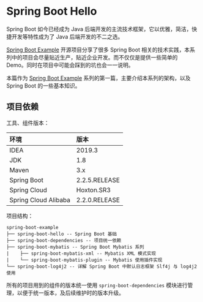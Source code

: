 # Spring Boot Hello

Spring Boot 如今已经成为 Java 后端开发的主流技术框架，它以优雅，简洁，快捷开发等特性成为了 Java 后端开发的不二之选。

[Spring Boot Example](https://github.com/JemGeek/spring-boot-example) 开源项目分享了很多 Spring Boot 相关的技术实践，本系列中的项目会尽量贴近生产，贴近企业开发。而不仅仅是提供一些简单的 Demo。同时在项目中可能会踩到的坑也会一一说明。

本篇作为 [Spring Boot Example](https://github.com/JemGeek/spring-boot-example) 系列的第一篇，主要介绍本系列的架构，以及 Spring Boot 的一些基本知识。

## 项目依赖

工具、组件版本：

| 环境                 | 版本          |
| :-------------------- | :------------- |
| IDEA                 | 2019.3        |
| JDK                  | 1.8           |
| Maven                | 3.x           |
| Spring Boot          | 2.2.5.RELEASE |
| Spring Cloud         | Hoxton.SR3    |
| Spring Cloud Alibaba | 2.2.0.RELEASE |

项目结构：

```
spring-boot-example
├── spring-boot-hello -- Spring Boot 基础
├── spring-boot-dependencies -- 项目统一依赖
├── spring-boot-mybatis -- Spring Boot Mybatis 系列
|    ├── spring-boot-mybatis-xml -- Mybatis XML 模式实现
|    └── spring-boot-mybatis-plugin -- Mybatis 使用插件实现
└── spring-boot-log4j2 -- 详解 Spring Boot 中默认日志框架 Slf4j 与 log4j2 使用
```

所有的项目用到的组件的版本统一使用 `spring-boot-dependencies` 模块进行管理，以便于统一版本，及后续维护时的版本升级。





















